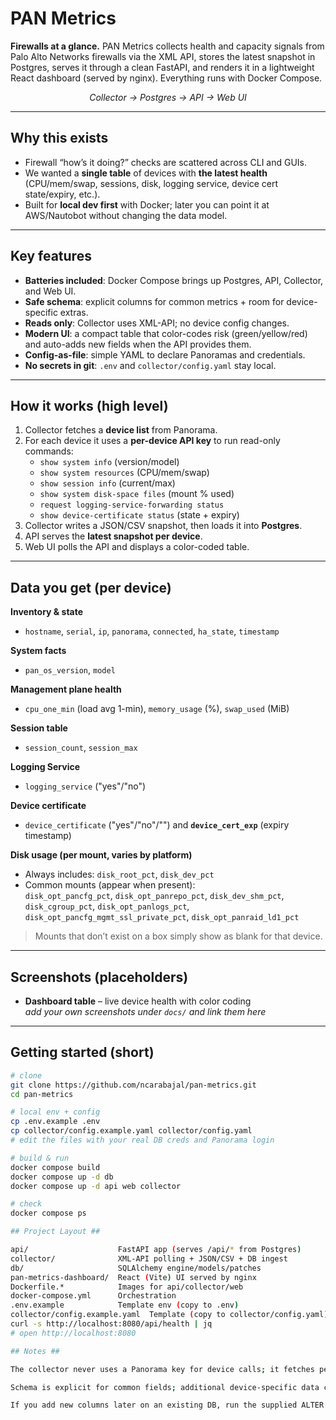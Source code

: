 # PAN Metrics

**Firewalls at a glance.** PAN Metrics collects health and capacity signals from Palo Alto Networks firewalls via the XML API, stores the latest snapshot in Postgres, serves it through a clean FastAPI, and renders it in a lightweight React dashboard (served by nginx). Everything runs with Docker Compose.

<p align="center">
  <em>Collector → Postgres → API → Web UI</em>
</p>

---

## Why this exists

- Firewall “how’s it doing?” checks are scattered across CLI and GUIs.
- We wanted a **single table** of devices with **the latest health** (CPU/mem/swap, sessions, disk, logging service, device cert state/expiry, etc.).
- Built for **local dev first** with Docker; later you can point it at AWS/Nautobot without changing the data model.

---

## Key features

- **Batteries included**: Docker Compose brings up Postgres, API, Collector, and Web UI.
- **Safe schema**: explicit columns for common metrics + room for device-specific extras.
- **Reads only**: Collector uses XML-API; no device config changes.
- **Modern UI**: a compact table that color-codes risk (green/yellow/red) and auto-adds new fields when the API provides them.
- **Config-as-file**: simple YAML to declare Panoramas and credentials.
- **No secrets in git**: `.env` and `collector/config.yaml` stay local.

---

## How it works (high level)


1) Collector fetches a **device list** from Panorama.  
2) For each device it uses a **per-device API key** to run read-only commands:
   - `show system info` (version/model)
   - `show system resources` (CPU/mem/swap)
   - `show session info` (current/max)
   - `show system disk-space files` (mount % used)
   - `request logging-service-forwarding status`
   - `show device-certificate status` (state + expiry)
3) Collector writes a JSON/CSV snapshot, then loads it into **Postgres**.  
4) API serves the **latest snapshot per device**.  
5) Web UI polls the API and displays a color-coded table.

---

## Data you get (per device)

**Inventory & state**
- `hostname`, `serial`, `ip`, `panorama`, `connected`, `ha_state`, `timestamp`

**System facts**
- `pan_os_version`, `model`

**Management plane health**
- `cpu_one_min` (load avg 1-min), `memory_usage` (%), `swap_used` (MiB)

**Session table**
- `session_count`, `session_max`

**Logging Service**
- `logging_service` ("yes"/"no")

**Device certificate**
- `device_certificate` ("yes"/"no"/"") and **`device_cert_exp`** (expiry timestamp)

**Disk usage (per mount, varies by platform)**
- Always includes: `disk_root_pct`, `disk_dev_pct`  
- Common mounts (appear when present):  
  `disk_opt_pancfg_pct`, `disk_opt_panrepo_pct`, `disk_dev_shm_pct`,  
  `disk_cgroup_pct`, `disk_opt_panlogs_pct`,  
  `disk_opt_pancfg_mgmt_ssl_private_pct`, `disk_opt_panraid_ld1_pct`

> Mounts that don’t exist on a box simply show as blank for that device.

---

## Screenshots (placeholders)

- **Dashboard table** – live device health with color coding  
  _add your own screenshots under `docs/` and link them here_

---

## Getting started (short)

```bash
# clone
git clone https://github.com/ncarabajal/pan-metrics.git
cd pan-metrics

# local env + config
cp .env.example .env
cp collector/config.example.yaml collector/config.yaml
# edit the files with your real DB creds and Panorama login

# build & run
docker compose build
docker compose up -d db
docker compose up -d api web collector

# check
docker compose ps

## Project Layout ##

api/                    FastAPI app (serves /api/* from Postgres)
collector/              XML-API polling + JSON/CSV + DB ingest
db/                     SQLAlchemy engine/models/patches
pan-metrics-dashboard/  React (Vite) UI served by nginx
Dockerfile.*            Images for api/collector/web
docker-compose.yml      Orchestration
.env.example            Template env (copy to .env)
collector/config.example.yaml  Template (copy to collector/config.yaml)
curl -s http://localhost:8080/api/health | jq
# open http://localhost:8080

## Notes ##

The collector never uses a Panorama key for device calls; it fetches per-device keys (and caches them) to avoid permission surprises.

Schema is explicit for common fields; additional device-specific data can be carried in an extras JSON blob and merged into API output.

If you add new columns later on an existing DB, run the supplied ALTER TABLE statements (or reset with docker compose down -v).
